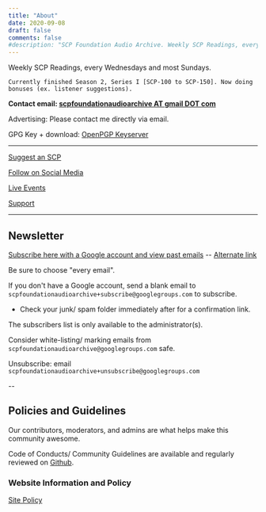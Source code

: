 ```yaml
---
title: "About"
date: 2020-09-08
draft: false
comments: false
#description: "SCP Foundation Audio Archive. Weekly SCP Readings, every Wednesdays and most Sundays."
---
```


Weekly SCP Readings, every Wednesdays and most Sundays.

`Currently finished Season 2, Series I [SCP-100 to SCP-150]. Now doing bonuses (ex. listener suggestions).`

**Contact email: [scpfoundationaudioarchive AT gmail DOT com](mailto:scpfoundationaudioarchive@gmail.com)**

Advertising: Please contact me directly via email.

GPG Key + download: [OpenPGP Keyserver](https://keys.openpgp.org/search?q=scpfoundationaudioarchive@gmail.com)

---

[Suggest an SCP](/suggest)

[Follow on Social Media](/)

[Live Events](/live)

[Support](/support)

---

## Newsletter

[Subscribe here with a Google account and view past emails](https://groups.google.com/g/scpfoundationaudioarchive) -- [Alternate link](https://groups.google.com/forum/#!forum/scpfoundationaudioarchive)

Be sure to choose "every email".

If you don't have a Google account, send a blank email to `scpfoundationaudioarchive+subscribe@googlegroups.com` to subscribe.

- Check your junk/ spam folder immediately after for a confirmation link.

The subscribers list is only available to the administrator(s).

Consider white-listing/ marking emails from `scpfoundationaudioarchive@googlegroups.com` safe.

Unsubscribe: email `scpfoundationaudioarchive+unsubscribe@googlegroups.com`

--

## Policies and Guidelines

Our contributors, moderators, and admins are what helps make this community awesome.

Code of Conducts/ Community Guidelines are available and regularly reviewed on [Github](https://github.com/scpaudioarchive/scpaudioarchive).

### Website Information and Policy

[Site Policy](/site-policy#site-policy)
